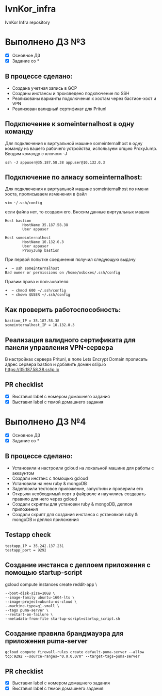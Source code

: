 # IvnKor_infra
IvnKor Infra repository
# Выполнено ДЗ №3

 - [x] Основное ДЗ
 - [x] Задание со *

## В процессе сделано:
 - Создана учетная запись в GCP
 - Созданы инстансы и произведено подключение по SSH
 - Реализованы варианты подключения к хостам через бастион-хост и VPN
 - Реализован валидный сертификат для Pritunl

## Подключение к someinternalhost в одну команду
Для подключения к виртуальной машине someinternalhost в одну
команду из вашего рабочего устройства, используем опцию ProxyJump. Вводим команду с ключом -J
```shell
ssh -J appuser@35.187.58.38 appuser@10.132.0.3
```
## Подключение по алиасу someinternalhost:
Для подключения к виртуальной машине someinternalhost по имени хоста, прописываем изменения в файл 
```shell
vim ~/.ssh/config
```
если файла нет, то создаем его.
Вносим данные виртуальных машин
```text
Host bastion
        HostName 35.187.58.38
        User appuser

Host someinternalhost
        HostName 10.132.0.3
        User appuser
        ProxyJump bastion
```
При первой попытке соединения получил следующую выдачу 
```shell
➜  ~ ssh someinternalhost 
Bad owner or permissions on /home/osboxes/.ssh/config
```
Правим права и пользователя
```shell
➜  ~ chmod 600 ~/.ssh/config
➜  ~ chown $USER ~/.ssh/config
```
## Как проверить работоспособность:
```shell
bastion_IP = 35.187.58.38
someinternalhost_IP = 10.132.0.3 
```
## Реализация валидного сертификата для панели управления VPN-сервера
В настройках сервера Pritunl, в поле Lets Encrypt Domain прописать адрес сервера bastion и добавить домен sslip.io
https://35.187.58.38.sslip.io

## PR checklist
 - [x] Выставил label с номером домашнего задания
 - [x] Выставил label с темой домашнего задания

# Выполнено ДЗ №4

 - [x] Основное ДЗ
 - [x] Задание со *

## В процессе сделано:
 - Установили и настроили gcloud на локальной машине для работы с аккаунтом
 - Создали инстанс с помощью gcloud
 - Установили на нем ruby & mongoDB
 - Задеплоили тестовое приложение, запустили и проверили его
 - Открыли необходимый порт в файрволе и научились создавать правило для него через gcloud
 - Создали скрипты для установки ruby & mongoDB, деплоя приложения
 - Создали скрипт для создания инстанса с установкой ruby & mongoDB и деплоя приложения
 ## Testapp check
```
testapp_IP = 35.242.137.231
testapp_port = 9292
```
## Создание инстанса с деплоем приложения с помощью startup-script
gcloud compute instances create reddit-app \ 
```shell
--boot-disk-size=10GB \
--image-family ubuntu-1604-lts \
--image-project=ubuntu-os-cloud \
--machine-type=g1-small \
--tags puma-server \
--restart-on-failure \
--metadata-from-file startup-script=startup_script.sh
```
## Создание правила брандмауэра для приложения puma-server
```shell
gcloud compute firewall-rules create default-puma-server --allow tcp:9292 --source-ranges="0.0.0.0/0" --target-tags=puma-server
```
## PR checklist
 - [x] Выставил label с номером домашнего задания
 - [x] Выставил label с темой домашнего задания
